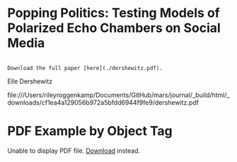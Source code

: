 # Popping Politics: Testing Models of Polarized Echo Chambers on Social Media


```{margin} Access Options

Download the full paper [here](./dershewitz.pdf).

```
Elle Dershewitz


file:///Users/rileyroggenkamp/Documents/GitHub/mars/journal/_build/html/_downloads/cf1ea4a129056b972a5bfdd6944f9fe9/dershewitz.pdf

  <head>
    <title>PDF Example by Object Tag</title>
  </head>
  <body>
    <h1>PDF Example by Object Tag</h1>
    <object data="../../../dershewitz.pdf" type="application/pdf" width="100%" height="500px">
      <p>Unable to display PDF file. <a href="../../../dershewitz.pdf">Download</a> instead.</p>
    </object>
  </body>
